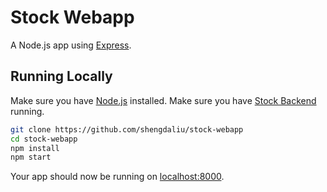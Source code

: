 # Stock Webapp

A Node.js app using [Express](http://expressjs.com/).

## Running Locally

Make sure you have [Node.js](http://nodejs.org/) installed.
Make sure you have [Stock Backend](https://github.com/shengdaliu/stock-api) running.

```sh
git clone https://github.com/shengdaliu/stock-webapp
cd stock-webapp
npm install
npm start
```

Your app should now be running on [localhost:8000](http://localhost:8000/).
